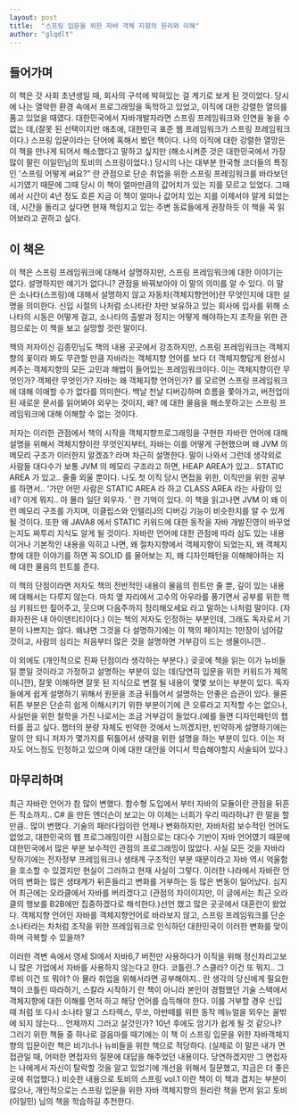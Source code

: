 ```yaml
---
layout: post
title:  "스프링 입문을 위한 자바 객체 지향의 원리와 이해"
author: "glqdlt"
---
```



## 들어가며

이 책은 갓 사회 초년생일 때, 회사의 구석에 박혀있는 걸 계기로 보게 된 것이었다. 당시에 나는 열악한 환경 속에서 프로그래밍을 독학하고 있었고, 이직에 대한 강렬한 열의를 품고 있었을 때였다. 대한민국에서 자바개발자라면 스프링 프레임워크와 인연을 놓을 수 없는 데,(잘못 된 선택이지만 애초에, 대한민국 표준 웹 프레임워크가 스프링 프레임워크이다.) 스프링 입문이라는 단어에 혹해서 봤던 책이다. 나의 이직에 대한 강렬한 열망은 이 책을 만나게 되어서 해소했다고 말하고 싶지만 (해소시켜준 것은 대한민국에서 가장 많이 팔린 이일민님의 토비의 스프링이었다.) 당시의 나는 대부분 한국형 코더들의 특징인 '스프링 어떻게 써요?" 란 관점으로 단순 취업을 위한 스프링 프레임워크를 바라보던 시기였기 때문에 그때 당시 이 책이 얼마만큼의 값어치가 있는 지를 모르고 있었다. 그때에서 시간이 4년 정도 흐른 지금 이 책이 얼마나 값어치 있는 지를 이제서야 알게 되었는 데, 시간을 돌리고 싶다면 현재 책임지고 있는 주변 동료들에게 권장하듯 이 책을 꼭 읽어보라고 권하고 싶다.

## 이 책은

이 책은 스프링 프레임워크에 대해서 설명하지만, 스프링 프레임워크에 대한 이야기는 없다. 설명하지만 얘기가 없다니? 관점을 바꿔보아야 이 말의 의미를 알 수 있다. 이 말은 소나타(스프링)에 대해서 설명하지 않고 자동차(객체지향언어)란 무엇인지에 대한 설명을 의미한다. 신입 시절의 나처럼 소나타란 차만 보유하고 있는 회사에 입사를 위해 소나타의 시동은 어떻게 걸고, 소나타의 출발과 정지는 어떻게 해야하는지 조작을 위한 관점으로는 이 책을 보고 실망할 것란 말이다.

 책의 저자이신 김종민님도 책의 내용 곳곳에서 강조하지만, 스프링 프레임워크는 객체지향의 꽃이라 봐도 무관할 만큼 자바라는 객체지향 언어를 보다 더 객체지향답게 완성시켜주는 객체지향의 모든 고민과 해법이 들어있는 프레임워크이다. 이는 객체지향이란 무엇인가? 객체란 무엇인가? 자바는 왜 객체지향 언어인가? 를 모르면 스프링 프레임워크에 대해 이애할 수가 없다를 의미한다. 백날 천날 디버깅하며 흐름을 쫓아가고, 버전업이 된 새로운 문서를 읽어봐야 외우는 것이지, 왜? 에 대한 물음을 해소못하고는 스프링 프레임워크에 대해 이해할 수 없는 것이다. 
 
 저자는 이러한 관점에서 책의 시작을 객체지향프로그래밍을 구현한 자바란 언어에 대해 설명을 위해서 객체지향이란 무엇인지부터, 자바는 이를 어떻게 구현했으며 왜 JVM 의 메모리 구조가 이러한지 알겠죠? 라며 차근히 설명한다. 말이 나와서 그런데 생각외로 사람들 대다수가 보통 JVM 의 메모리 구조라고 하면, HEAP AREA가 있고.. STATIC AREA 가 있고.. 줄줄 외울 뿐이다. 나도 첫 이직 당시 면접을 위한, 이직만을 위한 공부를 하면서.. '가만 어떤 사람은 STATIC AREA 라 하고 CLASS AREA 라는 사람이 있네? 이게 뭐지.. 아 몰라 일단 외우자. ' 란 기억이 있다.  이 책을 읽고나면 JVM 이 왜 이런 메모리 구조를 가지며, 이클립스와 인텔리J의 디버깅 기능이 비슷한지를 알 수 있게 될 것이다. 또한 왜 JAVA8 에서 STATIC 키워드에 대한 동작을 자바 개발진영이 바꾸었는지도 짜투리 지식도 알게 될 것이다. 자바란 언어에 대한 관점에 따라 심도 있는 내용이거나 기본적인 내용을 익히고 나면, 왜 절차지향에서 객체지향이 되었는지, 왜 객체지향에 대한 이야기를 하면 꼭 SOLID 를 물어보는 지, 왜 디자인패턴을 이해해야하는 지에 대한 물음의 힌트를 준다. 
 
 이 책의 단점이라면 저자도 책의 전반적인 내용이 물음의 힌트만 줄 뿐, 깊이 있는 내용에 대해서는 다루지 않는다. 마치 옆 자리에서 고수의 아우라를 풍기면서 공부를 위한 핵심 키워드만 짚어주고, 웃으며 다음주까지 정리해오세요 라고 말하는 나처럼 말이다. (자화자찬은 내 아이덴티티이다.) 이는 책의 저자도 인정하는 부분인데, 그래도 독자로서 기분이 나쁘지는 않다. 왜냐면 그것을 다 설명하기에는 이 책의 페이지는 1만장이 넘어갈 것이고, 사람의 심리는 처음부터 많은 것을 설명하면 거부감이 드는 생물이니깐.. 
 
 이 외에도 (개인적으로 진짜 단점이라 생각하는 부분다.) 곶곶에 책을 읽는 이가 뉴비들일 뿐일 것이라고 가정하고 설명하는 부분이 있는 데(당연히 입문을 위한 키워드가 제목이니깐), 잘못 이해하면 잘못 된 지식으로 변절 될 내용이 몇몇 보이는 부분이 있다. 독자들에게 쉽게 설명하기 위해서 원문을 조금 뒤틀어서 설명하는 안좋은 습관이 있다. 물론 뒤튼 부분은 단순히 쉽게 이해시키기 위한 부분이기에 큰 오류라고 지적할 수는 없으나, 사실만을 위한 철학을 가진 나로서는 조금 거부감이 들었다.(예를 들면 디자인패턴의 챕터를 꼽고 싶다. 챕터의 분량 자체도 빈약한 것에서 느끼겠지만, 빈약하게 설명하기에는 말이 안 되니 저자가 몇가지를 뒤틀어서 생략을 위한 설명을 하는 부분이 있다. 이는 저자도 어느정도 인정하고 있으며 이에 대한 대안을 어디서 학습해야할지 서술되어 있다.)

## 마무리하며

최근 자바란 언어가 참 많이 변했다. 함수형 도입에서 부터 자바의 모듈이란 관점을 뒤흔든 직소까지.. C# 을 만든 엔더슨이 보고는 야 이제는 너희가 우리 따라하냐? 란 말을 할 만큼.. 많이 변했다. 기술의 패러다임이란 언제나 변화하지만, 자바처럼 보수적인 언어도 없었고, 대한민국의 웹 프로그래밍이란 시점으로는 대다수 기반이 자바 언어였기 때문에 대한민국에서 많은 부분 보수적인 관점의 프로그래밍이 많았다. 사실 모든 것을 자바라 탓하기에는 전자정부 프레임워크나 생태계 구조적인 부분 때문이라고 자바 역시 억울함을 호소할 수 있겠지만 현실이 그러하고 현재 사실이 그렇다. 이러한 나라에서 자바란 언어의 변화는 많은 생태계가 뒤흔들리고 변화를 거부하는 등 많은 변동이 일어났다. 심지어 최근에는 오라클에서 자바를 버리겠다고 (관점의 차이이지만, 이 글에서는 최근 오라클의 행보를 B2B에만 집중하겠다로 해석한다.)선언 했고 많은 곳곳에서 대혼란이 왔었다. 객체지향 언어인 자바를 객체지향언어로 바라보지 않고, 스프링 프레임워크를 단순 소나타라는 차처럼 조작을 위한 프레임워크로 인식하던 대한민국이 이러한 변화를 맞이하며 극복할 수 있을까?

이러한 격변 속에서 영세 SI에서 자바6,7 버전만 사용하다가 이직을 위해 정신차리고보니 많은 기업에서 자바를 사용하지 않는다고 한다. 코틀린..? 스클라? 이건 또 뭐지.. 그루비 이건 또 뭐야? 아 몰라 취업을 위해서라면 공부해야지.. 란 생각의 당신에게 필요한 책이 코틀린 따라하기, 스칼라 시작하기 란 책이 아니라 본인이 경험했던 기술 스택에서 객체지향에 대한 이해를 먼저 하고 해당 언어를 습득해야 한다. 이를 거부할 경우  신입 때 처럼 또 다시 소나타 말고 스타렉스, 무쏘, 아반떼를 위한 동작 메뉴얼을 외우는 꼴밖에 되지 않는다... 언제까지 그러고 살것인가? 10년 후에도 암기가 쉽게 될 것 같으나?  그러기 위한 책들 중 하나로 걸음마를 때기에는 이 책 이 스프링 입문을 위한 자바객체지향의 입문이란 책은 비기너나 뉴비들을 위한 책으로 적당하다. (실제로 이 말은 내가 면접관일 때, 어떠한 면접자의 질문에 대답을 해주었던 내용이다. 당연하겠지만 그 면접자는 나에게서 자신이 탈락할 것을 알고 있었기에 개선을 위해서 질문했고, 지금은 더 좋은 곳에 취업했다.) 비슷한 내용으로 토비의 스프링 vol.1 이란 책이 이 책과 겹치는 부분이 많으나, 개인적으로는 스프링 입문을 위한 자바 객체지향의 원리란 책을 먼저 읽고 토비(이일민) 님의 책을 학습하길 추천한다. 